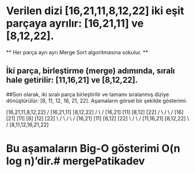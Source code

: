 # Verilen dizi [16,21,11,8,12,22] iki eşit parçaya ayrılır: [16,21,11] ve [8,12,22].
** Her parça ayrı ayrı Merge Sort algoritmasına sokulur. **
## İki parça, birleştirme (merge) adımında, sıralı hale getirilir: [11,16,21] ve [8,12,22].
##Son olarak, iki sıralı parça birleştirilir ve tamamı sıralanmış diziye dönüştürülür: [8, 11, 12, 16, 21, 22].
Aşamaların görsel bir şekilde gösterimi:

[16,21,11,8,12,22]
/
[16,21,11] [8,12,22]
/ \ /
[16,21] [11] [8,12] [22]
/ \ / \ /
[16] [21] [11] [8] [12] [22]
\ / \ / \ /
[16,21] [11] [8,12] [22]
\ / \ /
[11,16,21] [8,12,22]
\ /
[8,11,12,16,21,22]

# Bu aşamaların Big-O gösterimi O(n log n)’dir.# mergePatikadev
